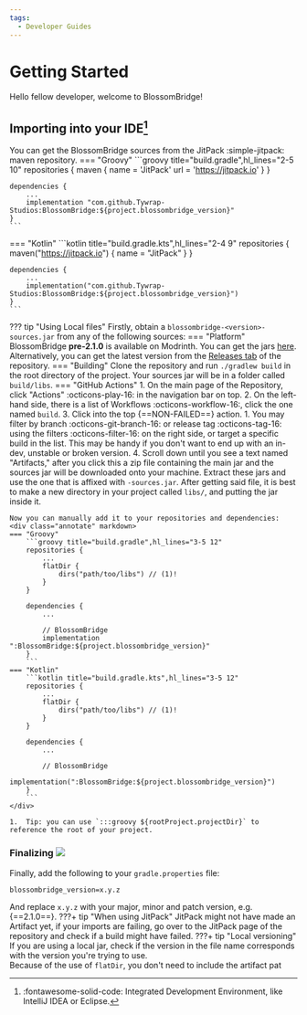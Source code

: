 ```yaml
---
tags:
  - Developer Guides
---
```

# Getting Started
Hello fellow developer, welcome to BlossomBridge!

## Importing into your IDE[^1]
[^1]: :fontawesome-solid-code: Integrated Development Environment, like IntelliJ IDEA or Eclipse.

You can get the BlossomBridge sources from the JitPack :simple-jitpack: maven repository.
=== "Groovy"
    ```groovy title="build.gradle",hl_lines="2-5 10"
    repositories {
        maven {
            name = 'JitPack'
            url = 'https://jitpack.io'
        }
    }   

    dependencies {
        ...
	    implementation "com.github.Tywrap-Studios:BlossomBridge:${project.blossombridge_version}"
    }
    ```
=== "Kotlin"
    ```kotlin title="build.gradle.kts",hl_lines="2-4 9"
    repositories {
        maven("https://jitpack.io") {
            name = "JitPack"
        }
    }

    dependencies {
        ...
        implementation("com.github.Tywrap-Studios:BlossomBridge:${project.blossombridge_version}")
    }
    ```

??? tip "Using Local files"
    Firstly, obtain a `blossombridge-<version>-sources.jar` from any of the following sources:
    === "Platform"
        BlossomBridge **pre-2.1.0** is available on Modrinth. You can get the jars [here](https://modrinth.com/mod/blossombridge/versions).
        Alternatively, you can get the latest version from the [Releases tab](https://github.com/Tywrap-Studios/BlossomBridge/releases) of the repository.
    === "Building"
        Clone the repository and run `./gradlew build` in the root directory of the project. Your sources jar will be in a folder called `build/libs`.
    === "GitHub Actions"
        1. On the main page of the Repository, click "Actions" :octicons-play-16: in the navigation bar on top.
        2. On the left-hand side, there is a list of Workflows :octicons-workflow-16:, click the one named `build`.
        3. Click into the top {==NON-FAILED==} action.
            1. You may filter by branch :octicons-git-branch-16: or release tag :octicons-tag-16: using the filters :octicons-filter-16: on the right side, or target a specific build in the list. This may be handy if you don't want to end up with an in-dev, unstable or broken version.
        4. Scroll down until you see a text named "Artifacts," after you click this a zip file containing the main jar and the sources jar will be downloaded onto your machine. Extract these jars and use the one that is affixed with `-sources.jar`.
    After getting said file, it is best to make a new directory in your project called `libs/`, and putting the jar inside it.

    Now you can manually add it to your repositories and dependencies:
    <div class="annotate" markdown>
    === "Groovy"
        ```groovy title="build.gradle",hl_lines="3-5 12"
        repositories {
            ...
            flatDir {
                dirs("path/too/libs") // (1)!
            }
        }

        dependencies {
            ...

	        // BlossomBridge
	        implementation ":BlossomBridge:${project.blossombridge_version}"
        }
        ```
    === "Kotlin"
        ```kotlin title="build.gradle.kts",hl_lines="3-5 12"
        repositories {
            ...
            flatDir {
                dirs("path/too/libs") // (1)!
            }
        }

        dependencies {
            ...

	        // BlossomBridge
	        implementation(":BlossomBridge:${project.blossombridge_version}")
        }
        ```
    </div>

    1.  Tip: you can use `:::groovy ${rootProject.projectDir}` to reference the root of your project.

### Finalizing [![](https://jitpack.io/v/Tywrap-Studios/BlossomBridge.svg)](https://jitpack.io/#Tywrap-Studios/BlossomBridge)
Finally, add the following to your `gradle.properties` file:
```properties
blossombridge_version=x.y.z
```
And replace `x.y.z` with your major, minor and patch version, e.g. {==2.1.0==}.
???+ tip "When using JitPack"
    JitPack might not have made an Artifact yet, if your imports are failing, go over to the JitPack page of the repository and check if a build might have failed.
???+ tip "Local versioning"
    If you are using a local jar, check if the version in the file name corresponds with the version you're trying to use.  
    Because of the use of `flatDir`, you don't need to include the artifact pat